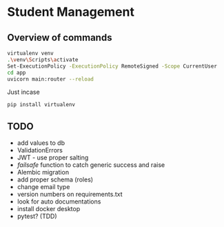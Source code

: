 
# Student Management

## Overview of commands
```bash
virtualenv venv
.\venv\Scripts\activate
Set-ExecutionPolicy -ExecutionPolicy RemoteSigned -Scope CurrentUser
cd app
uvicorn main:router --reload
```

Just incase
```bash
pip install virtualenv
```

## TODO
- add values to db
- ValidationErrors
- JWT - use proper salting
- *failsafe* function to catch generic success and raise
- Alembic migration
- add proper schema (roles)
- change email type
- version numbers on requirements.txt
- look for auto documentations
- install docker desktop
- pytest? (TDD)